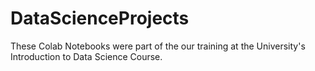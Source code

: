 # DataScienceProjects

These Colab Notebooks were part of the our training at the University's Introduction to Data Science Course.
